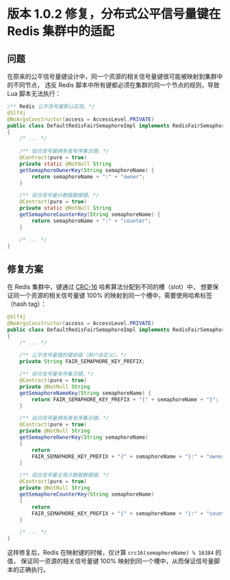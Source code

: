 # 版本 1.0.2 修复，分布式公平信号量键在 Redis 集群中的适配

## 问题
在原来的公平信号量键设计中，同一个资源的相关信号量键很可能被映射到集群中的不同节点，
违反 Redis 脚本中所有键都必须在集群的同一个节点的规则，导致 Lua 脚本无法执行：

```java
/** Redis 公平信号量默认实现。*/
@Slf4j
@NoArgsConstructor(access = AccessLevel.PRIVATE)
public class DefaultRedisFairSemaphoreImpl implements RedisFairSemaphore 
{
    /* ... */
    
    /** 组合信号量拥有者有序集合键。*/
    @Contract(pure = true)
    private static @NotNull String
    getSemaphoreOwnerKey(String semaphoreName) {
        return semaphoreName + ":" + "owner";
    }

    /** 组合信号量计数器数据键。*/
    @Contract(pure = true)
    private static @NotNull String
    getSemaphoreCounterKey(String semaphoreName) {
        return semaphoreName + ":" + "counter";
    }

    /* ... */
}
```

## 修复方案

在 Redis 集群中，键通过 [CRC-16](https://github.com/redis/redis/blob/unstable/src/crc16.c) 哈希算法分配到不同的槽（slot）中，
想要保证同一个资源的相关信号量键 100% 的映射到同一个槽中，需要使用哈希标签（hash tag）：

```java
@Slf4j
@NoArgsConstructor(access = AccessLevel.PRIVATE)
public class DefaultRedisFairSemaphoreImpl implements RedisFairSemaphore 
{
    /* ... */
    
    /** 公平信号量键的键前缀（用户自定义）。*/
    private String FAIR_SEMAPHORE_KEY_PREFIX;

    /** 组合信号量有序集合键。*/
    @Contract(pure = true)
    private @NotNull String
    getSemaphoreNameKey(String semaphoreName) {
        return FAIR_SEMAPHORE_KEY_PREFIX + "{" + semaphoreName + "}";
    }

    /** 组合信号量拥有者有序集合键。*/
    @Contract(pure = true)
    private @NotNull String
    getSemaphoreOwnerKey(String semaphoreName)
    {
        return
        FAIR_SEMAPHORE_KEY_PREFIX + "{" + semaphoreName + "}:" + "owner";
    }

    /** 组合信号量全局计数器数据键。*/
    @Contract(pure = true)
    private @NotNull String
    getSemaphoreCounterKey(String semaphoreName)
    {
        return
        FAIR_SEMAPHORE_KEY_PREFIX + "{" + semaphoreName + "}:" + "counter";
    }

    /* ... */
}
```

这样修复后，Redis 在映射键的时候，仅计算 `crc16(semaphoreName) % 16384` 的值，
保证同一资源的相关信号量键 100% 映射到同一个槽中，从而保证信号量脚本的正确执行。